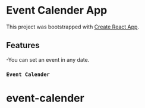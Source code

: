 # Event Calender App

This project was bootstrapped with [Create React App](https://github.com/facebook/create-react-app).

## Features

-You can set an event in any date.

### `Event Calender`
# event-calender
